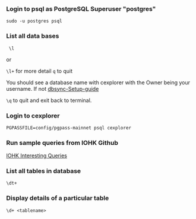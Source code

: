 ### Login to psql as PostgreSQL Superuser "postgres"
```sudo -u postgres psql```

### List all data bases 
``` \l```

or 

```\l+``` for more detail  ```q``` to quit

You should see a database name with cexplorer with the Owner being your username.  If not [dbsync-Setup-guide](https://github.com/Venox20/Cardano-Guides/blob/main/dbsync-Setup-guide.md)

```\q``` to quit and exit back to terminal.

### Login to cexplorer
```PGPASSFILE=config/pgpass-mainnet psql cexplorer```


### Run sample queries from IOHK Github
[IOHK Interesting Queries](https://github.com/input-output-hk/cardano-db-sync/blob/master/doc/interesting-queries.md)


### List all tables in database
```\dt+```

### Display details of a particular table
```\d+ <tablename>```
